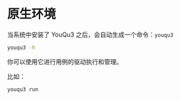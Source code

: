 # 原生环境

当系统中安装了 YouQu3 之后，会自动生成一个命令：`youqu3`

```bash
youqu3 -h
```

你可以使用它进行用例的驱动执行和管理。

比如：

```bash
youqu3 run
```